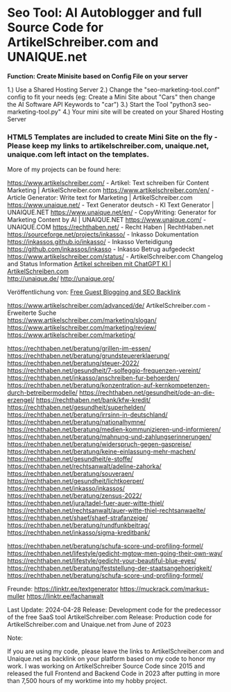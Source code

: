 <h1>Seo Tool: AI Autoblogger and full Source Code for ArtikelSchreiber.com and UNAIQUE.net</h1>

<b>Function: Create Minisite based on Config File on your server</b>

1.) Use a Shared Hosting Server
2.) Change the "seo-marketing-tool.conf" config to fit your needs (eg: Create a Mini Site about "Cars" then change the AI Software API Keywords to "car")
3.) Start the Tool "python3 seo-marketing-tool.py"
4.) Your mini site will be created on your Shared Hosting Server

<h3>HTML5 Templates are included to create Mini Site on the fly - Please keep my links to artikelschreiber.com, unaique.net, unaique.com left intact on the templates. </h3>

More of my projects can be found here:

https://www.artikelschreiber.com/ - Artikel: Text schreiben für Content Marketing | ArtikelSchreiber.com
https://www.artikelschreiber.com/en/ - Article Generator: Write text for Marketing | ArtikelSchreiber.com
https://www.unaique.net/ - Text Generator deutsch - KI Text Generator | UNAIQUE.NET 
https://www.unaique.net/en/ - CopyWriting: Generator for Marketing Content by AI | UNAIQUE.NET
https://www.unaique.com/ - UNAIQUE.COM
https://rechthaben.net/ - Recht Haben | RechtHaben.net
https://sourceforge.net/projects/inkasso/ - Inkasso Dokumentation
https://inkassos.github.io/inkasso/ - Inkasso Verteidigung
https://github.com/inkassos/inkasso - Inkasso Betrug aufgedeckt
https://www.artikelschreiber.com/status/ - ArtikelSchreiber.com Changelog and Status Information
<a href="https://www.artikelschreiben.com/">Artikel schreiben mit ChatGPT KI | ArtikelSchreiben.com</a><br>
http://unaique.de/ 
http://unaique.org/

Veröffentlichung von: <a href="https://www.artikelschreiber.com/guestblogging/" target='_self' hreflang='en' title="Free Guest Blogging and SEO Backlink">Free Guest Blogging and SEO Backlink</a>

https://www.artikelschreiber.com/advanced/de/ ArtikelSchreiber.com - Erweiterte Suche<br>
https://www.artikelschreiber.com/marketing/slogan/
https://www.artikelschreiber.com/marketing/review/
https://www.artikelschreiber.com/marketing/

https://rechthaben.net/beratung/grillen-im-essen/
https://rechthaben.net/beratung/grundsteuererklaerung/
https://rechthaben.net/beratung/steuer-2022/
https://rechthaben.net/gesundheit/7-solfeggio-frequenzen-vereint/
https://rechthaben.net/inkasso/anschreiben-fur-behoerden/
https://rechthaben.net/beratung/konzentration-auf-kernkompetenzen-durch-betreibermodelle/
https://rechthaben.net/gesundheit/ode-an-die-erzengel/
https://rechthaben.net/bank/kfw-kredit/
https://rechthaben.net/gesundheit/superhelden/
https://rechthaben.net/beratung/irrsinn-in-deutschland/
https://rechthaben.net/beratung/nationalhymne/
https://rechthaben.net/beratung/medien-kommunizieren-und-informieren/
https://rechthaben.net/beratung/mahnung-und-zahlungserinnerungen/
https://rechthaben.net/beratung/widerspruch-gegen-gaspreise/
https://rechthaben.net/beratung/keine-einlassung-mehr-machen/
https://rechthaben.net/gesundheit/e-stoffe/
https://rechthaben.net/rechtsanwalt/adeline-zahorka/
https://rechthaben.net/beratung/souveraen/
https://rechthaben.net/gesundheit/lichtkoerper/
https://rechthaben.net/inkasso/inkassos/
https://rechthaben.net/beratung/zensus-2022/
https://rechthaben.net/jura/tadel-fuer-auer-witte-thiel/
https://rechthaben.net/rechtsanwalt/auer-witte-thiel-rechtsanwaelte/
https://rechthaben.net/shaef/shaef-strafanzeige/
https://rechthaben.net/beratung/rundfunkbeitrag/
https://rechthaben.net/inkasso/sigma-kreditbank/

https://rechthaben.net/beratung/schufa-score-und-profiling-formel/
https://rechthaben.net/lifestyle/gedicht-mgtow-men-going-their-own-way/
https://rechthaben.net/lifestyle/gedicht-your-beautiful-blue-eyes/
https://rechthaben.net/beratung/feststellung-der-staatsangehoerigkeit/
https://rechthaben.net/beratung/schufa-score-und-profiling-formel/

Freunde:
https://linktr.ee/textgenerator
https://muckrack.com/markus-muller
https://linktr.ee/fachanwalt

Last Update: 2024-04-28
Release: Development code for the predecessor of the free SaaS tool ArtikelSchreiber.com
Release: Production code for ArtikelSchreiber.com and Unaique.net from June of 2023

Note:

If you are using my code, please leave the links to ArtikelSchreiber.com and Unaique.net as backlink on your platform based on my code to honor my work. I was working on ArtikelSchreiber Source Code since 2015 and released the full Frontend and Backend Code in 2023 after putting in more than 7,500 hours of my worktime into my hobby project.
